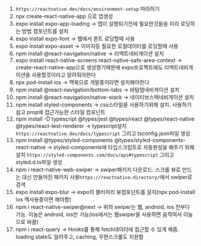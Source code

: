 1. `https://reactnative.dev/docs/environment-setup` 따라하기
2. npx create-react-native-app 으로 앱생성
3. expo install expo-app-loading -> 앱이 실행되기전에 필요한것들을 미리 로딩하는 방법 <AppLoading>컴포넌트를 설치
4. expo install expo-font -> 웹에서 폰트 로딩할때 사용
5. expo install expo-asset -> 이미지등 필요한 로컬데이터를 로딩할때 사용
6. npm install @react-navigation/native -> 리액트네비게이션 설치
7. expo install react-native-screens react-native-safe-area-context -> create-react-native-app으로 생성했기때문에 expo프로젝트에도 리엑트네비게이션을 사용할것이라고 알려줘야한다
8. npx pod-install ios -> 맥북으로 개발중이라면 설치해야한다
9. npm install @react-navigation/bottom-tabs -> 바텀탭네비게이션 설치
10. npm install @react-navigation/native-stack -> 네이티브스택네비게이션 설치
11. npm install styled-components -> css스타일을 사용하기위해 설치. 사용하기 쉽고 prop에 접근가능한 스타일 컴포넌트
12. npm install -D typescript @types/jest @types/react @types/react-native @types/react-test-renderer -> typescript설치 `https://reactnative.dev/docs/typescript` 그리고 tsconfig.json파일 생성
13. npm install @types/styled-components @types/styled-components-react-native -> styled-components에 타입스크립트로 자동완성을 해주기 위해 설치 `https://styled-components.com/docs/api#typescript` 그리고 styled.d.ts파일 생성
14. npm i react-native-web-swiper -> swiper패키지 다운로드. 스크롤 뷰로 만드는 대신 만들어진 패키지 사용`https://reactnative.directory/`에서 swiper로 검색
15. expo install expo-blur -> expo의 블러처리 뷰컴포넌트를 설치(npx pod-install ios 맥사용중이면 해야함)
16. npm i react-native-swiper@next -> 위의 swiper는 웹, android, ios 전부다 가능. 이놈은 android, ios만 가능(ios에서는 웹swiper을 사용하면 움직여서 이놈으로 바꿈)
17. npm i react-query -> Hooks를 통해 fetch데이터에 접근할 수 있게 해줌. loading state도 알려주고, caching, 무한스크롤도 지원함

